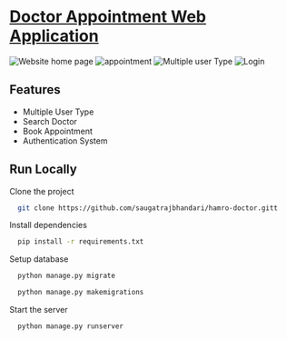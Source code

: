# [Doctor Appointment Web Application](https://hamro-doctor.herokuapp.com/)

![Website home page](https://i.ibb.co/ySR48n9/brave-Ykzv-VAn-AF4.png)
![appointment](https://i.ibb.co/6PWcfCH/brave-oio-JYdujz-F.png)
![Multiple user Type](https://i.ibb.co/1zsnb8d/brave-5-Xdmb-WKgsy.png)
![Login](https://i.ibb.co/k93XgDK/brave-a-TMw-Cjtv-BG.png)
## Features

- Multiple User Type
- Search Doctor
- Book Appointment
- Authentication System

## Run Locally

Clone the project

```bash
  git clone https://github.com/saugatrajbhandari/hamro-doctor.gitt
```

Install dependencies

```bash
  pip install -r requirements.txt
```

Setup database

```bash
  python manage.py migrate
```
```bash
  python manage.py makemigrations
```

Start the server

```bash
  python manage.py runserver
```

